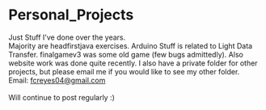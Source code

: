 # Personal_Projects
Just Stuff I've done over the years. </br>
Majority are headfirstjava exercises.
Arduino Stuff is related to Light Data Transfer.
finalgamev3 was some old game (few bugs admittedly).
Also website work was done quite recently.
I also have a private folder for other projects, but please email me if you would like to see my other folder. </br>
Email: fcreyes04@gmail.com </br>
</br>
Will continue to post regularly :)
